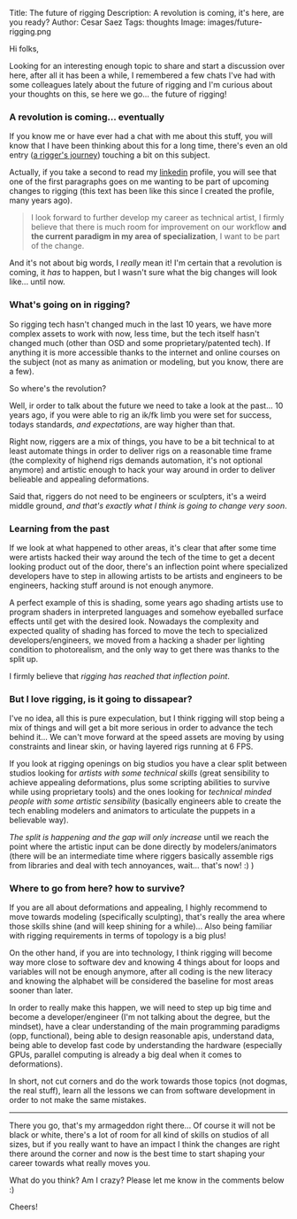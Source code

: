 Title: The future of rigging
Description: A revolution is coming, it's here, are you ready?
Author: Cesar Saez
Tags: thoughts
Image: images/future-rigging.png

Hi folks,

Looking for an interesting enough topic to share and start a discussion over
here, after all it has been a while, I remembered a few chats I've had with
some colleagues lately about the future of rigging and I'm curious about your
thoughts on this, se here we go... the future of rigging!


### A revolution is coming... eventually

If you know me or have ever had a chat with me about this stuff, you will know
that I have been thinking about this for a long time, there's even an old entry
([a rigger's journey](http://www.cesarsaez.me/2013/11/rigger-journey.html))
touching a bit on this subject.

Actually, if you take a second to read my
[linkedin](http://www.linkedin.com/in/cesarsaez) profile, you will see that one
of the first paragraphs goes on me wanting to be part of upcoming changes to
rigging (this text has been like this since I created the profile, many years
ago).

>I look forward to further develop my career as technical artist, I firmly
>believe that there is much room for improvement on our workflow __and the
>current paradigm in my area of specialization__, I want to be part
>of the change. 

And it's not about big words, I _really_ mean it! I'm certain that a revolution
is coming, it _has_ to happen, but I wasn't sure what the big changes will look
like... until now.


### What's going on in rigging?

So rigging tech hasn't changed much in the last 10 years, we have more complex
assets to work with now, less time, but the tech itself hasn't changed much
(other than OSD and some proprietary/patented tech). If anything it is more
accessible thanks to the internet and online courses on the subject (not as
many as animation or modeling, but you know, there are a few).

So where's the revolution?

Well, ir order to talk about the future we need to take a look at the past...
10 years ago, if you were able to rig an ik/fk limb you were set for success,
todays standards, _and expectations_, are way higher than that.

Right now, riggers are a mix of things, you have to be a bit technical to at
least automate things in order to deliver rigs on a reasonable time frame (the
complexity of highend rigs demands automation, it's not optional anymore) and
artistic enough to hack your way around in order to deliver belieable and
appealing deformations.

Said that, riggers do not need to be engineers or sculpters, it's a weird
middle ground, _and that's exactly what I think is going to change very soon_.



### Learning from the past

If we look at what happened to other areas, it's clear that after some time
were artists hacked their way around the tech of the time to get a decent
looking product out of the door, there's an inflection point where specialized
developers have to step in allowing artists to be artists and engineers to be
engineers, hacking stuff around is not enough anymore.

A perfect example of this is shading, some years ago shading artists use to
program shaders in interpreted languages and somehow eyeballed surface effects
until get with the desired look. Nowadays the complexity and expected quality
of shading has forced to move the tech to specialized developers/engineers, we
moved from a hacking a shader per lighting condition to photorealism, and the
only way to get there was thanks to the split up.

I firmly believe that _rigging has reached that inflection point_.


### But I love rigging, is it going to dissapear?

I've no idea, all this is pure expeculation, but I think rigging will stop
being a mix of things and will get a bit more serious in order to advance the
tech behind it... We can't move forward at the speed assets are moving by using
constraints and linear skin, or having layered rigs running at 6 FPS.

If you look at rigging openings on big studios you have a clear split between
studios looking for _artists with some technical skills_ (great sensibility to
achieve appealing deformations, plus some scripting abilities to survive while
using proprietary tools) and the ones looking for _technical minded people with
some artistic sensibility_ (basically engineers able to create the tech
enabling modelers and animators to articulate the puppets in a believable way).

_The split is happening and the gap will only increase_ until we reach the
point where the artistic input can be done directly by modelers/animators
(there will be an intermediate time where riggers basically assemble rigs from
libraries and deal with tech annoyances, wait... that's now! :) )


### Where to go from here? how to survive?

If you are all about deformations and appealing, I highly recommend to move
towards modeling (specifically sculpting), that's really the area where those
skills shine (and will keep shining for a while)... Also being familiar with
rigging requirements in terms of topology is a big plus!

On the other hand, if you are into technology, I think rigging will become way
more close to software dev and knowing 4 things about for loops and variables
will not be enough anymore, after all coding is the new literacy and knowing
the alphabet will be considered the baseline for most areas sooner than later.

In order to really make this happen, we will need to step up big time and
become a developer/engineer (I'm not talking about the degree, but the
mindset), have a clear understanding of the main programming paradigms (opp,
functional), being able to design reasonable apis, understand data, being able
to develop fast code by understanding the hardware (especially GPUs, parallel
computing is already a big deal when it comes to deformations).

In short, not cut corners and do the work towards those topics (not dogmas, the
real stuff), learn all the lessons we can from software development in order to
not make the same mistakes.

---

There you go, that's my armageddon right there... Of course it will not be
black or white, there's a lot of room for all kind of skills on studios of all
sizes, but if you really want to have an impact I think the changes are right
there around the corner and now is the best time to start shaping your career
towards what really moves you.

What do you think? Am I crazy? Please let me know in the comments below :)


Cheers!
